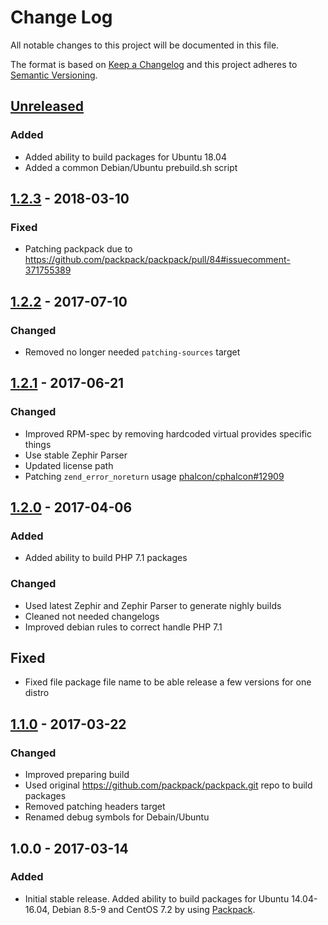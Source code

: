 # Change Log
All notable changes to this project will be documented in this file.

The format is based on [Keep a Changelog](http://keepachangelog.com/)
and this project adheres to [Semantic Versioning](http://semver.org/).

## [Unreleased]
### Added
- Added ability to build packages for Ubuntu 18.04
- Added a common Debian/Ubuntu prebuild.sh script

## [1.2.3] - 2018-03-10
### Fixed
- Patching packpack due to https://github.com/packpack/packpack/pull/84#issuecomment-371755389

## [1.2.2] - 2017-07-10
### Changed
- Removed no longer needed `patching-sources` target

## [1.2.1] - 2017-06-21
### Changed
- Improved RPM-spec by removing hardcoded virtual provides specific things
- Use stable Zephir Parser
- Updated license path
- Patching `zend_error_noreturn` usage [phalcon/cphalcon#12909](https://github.com/phalcon/cphalcon/issues/12909)

## [1.2.0] - 2017-04-06
### Added
- Added ability to build PHP 7.1 packages

### Changed
- Used latest Zephir and Zephir Parser to generate nighly builds
- Cleaned not needed changelogs
- Improved debian rules to correct handle PHP 7.1

## Fixed
- Fixed file package file name to be able release a few versions for one distro

## [1.1.0] - 2017-03-22
### Changed
- Improved preparing build
- Used original https://github.com/packpack/packpack.git repo to build packages
- Removed patching headers target
- Renamed debug symbols for Debain/Ubuntu

## 1.0.0 - 2017-03-14
### Added
 - Initial stable release. Added ability to build packages for
Ubuntu 14.04-16.04, Debian 8.5-9 and CentOS 7.2 by using
[Packpack](https://github.com/packpack/packpack).

[Unreleased]: https://github.com/phalcongelist/packagecloud/compare/v1.2.3...HEAD
[1.2.3]: https://github.com/phalcongelist/packagecloud/compare/v1.2.2...v1.2.3
[1.2.2]: https://github.com/phalcongelist/packagecloud/compare/v1.2.1...v1.2.2
[1.2.1]: https://github.com/phalcongelist/packagecloud/compare/v1.2.0...v1.2.1
[1.2.0]: https://github.com/phalcongelist/packagecloud/compare/v1.1.0...v1.2.0
[1.1.0]: https://github.com/phalcongelist/packagecloud/compare/v1.0.0...v1.1.0
